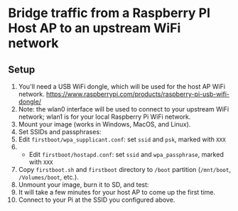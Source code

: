 # Bridge traffic from a Raspberry PI Host AP to an upstream WiFi network

## Setup
1. You'll need a USB WiFi dongle, which will be used for the host AP WiFi network. https://www.raspberrypi.com/products/raspberry-pi-usb-wifi-dongle/
  1. Note: the wlan0 interface will be used to connect to your upstream WiFi network; wlan1 is for your local Raspberry Pi WiFi network.
1. Mount your image (works in Windows, MacOS, and Linux).
1. Set SSIDs and passphrases:
  1. Edit `firstboot/wpa_supplicant.conf`: set `ssid` and `psk`, marked with `XXX`
  1. * Edit `firstboot/hostapd.conf`: set `ssid` and `wpa_passphrase`, marked with `XXX`
1. Copy `firstboot.sh` and `firstboot` directory to `/boot` partition (`/mnt/boot`, `/Volumes/boot`, etc.).
1. Unmount your image, burn it to SD, and test:
  1. It will take a few minutes for your host AP to come up the first time.
  1. Connect to your Pi at the SSID you configured above.
